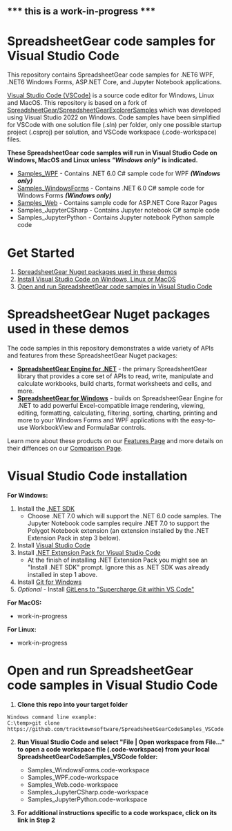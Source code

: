 ## *** this is a work-in-progress ***

# SpreadsheetGear code samples for Visual Studio Code

This repository contains SpreadsheetGear code samples for .NET6 WPF, .NET6 Windows Forms, ASP.NET Core, and Jupyter Notebook applications. 

[Visual Studio Code (VSCode)](https://code.visualstudio.com/) is a source code editor for Windows, Linux and MacOS. This repository is based on a fork of [SpreadsheetGear/SpreadsheetGearExplorerSamples](https://github.com/SpreadsheetGear/SpreadsheetGearExplorerSamples) which was developed using Visual Studio 2022 on Windows. Code samples have been simplified for VSCode with one solution file (.sln) per folder, only one possible startup project (.csproj) per solution, and VSCode workspace (.code-workspace) files.

**These SpreadsheetGear code samples will run in Visual Studio Code on Windows, MacOS and Linux unless *"Windows only"* is indicated.**

* [Samples_WPF](/Samples_WPF) - Contains .NET 6.0 C# sample code for WPF ***(Windows only)***
* [Samples_WindowsForms](/Samples_WindowsForms) - Contains .NET 6.0 C# sample code for Windows Forms ***(Windows only)***
* [Samples_Web](/Samples_Web) - Contains sample code for ASP.NET Core Razor Pages
* Samples_JupyterCSharp - Contains Jupyter notebook C# sample code
* Samples_JupyterPython - Contains Jupyter notebook Python sample code

# Get Started #
  1. [SpreadsheetGear Nuget packages used in these demos](#spreadsheetgear-nuget-packages-used-in-these-demos)
  2. [Install Visual Studio Code on Windows, Linux or MacOS](#visual-studio-code-installation)
  3. [Open and run SpreadsheetGear code samples in Visual Studio Code](#open-and-run-spreadsheetgear-code-samples-in-visual-studio-code)

# SpreadsheetGear Nuget packages used in these demos
The code samples in this repository demonstrates a wide variety of APIs and features from these SpreadsheetGear Nuget packages:
*   **[SpreadsheetGear Engine for .NET](https://www.nuget.org/packages/SpreadsheetGear/9.1.19-beta)** - the primary SpreadsheetGear library that provides a core set of APIs to read, write, manipulate and calculate workbooks, build charts, format worksheets and cells, and more.
*   **[SpreadsheetGear for Windows](https://www.nuget.org/packages/SpreadsheetGear.Windows/9.1.19-beta)** - builds on SpreadsheetGear Engine for .NET to add powerful Excel-compatible image rendering, viewing, editing, formatting, calculating, filtering, sorting, charting, printing and more to your Windows Forms and WPF applications with the easy-to-use WorkbookView and FormulaBar controls.

Learn more about these products on our [Features Page](https://www.spreadsheetgear.com/Products/Features) and more details on their diffences on our [Comparison Page](https://www.spreadsheetgear.com/Products/Compare).

# Visual Studio Code installation
**For Windows:**
1. Install the [.NET SDK](https://dotnet.microsoft.com/en-us/download) 
    - Choose .NET 7.0 which will support the .NET 6.0 code samples. The Jupyter Notebook code samples require .NET 7.0 to support the Polygot Notebook extension (an extension installed by the .NET Extension Pack in step 3 below).
2. Install [Visual Studio Code](https://code.visualstudio.com/)
3. Install [.NET Extension Pack for Visual Studio Code](https://marketplace.visualstudio.com/items?itemName=ms-dotnettools.vscode-dotnet-pack)
    - At the finish of installing .NET Extension Pack you might see an "Install .NET SDK" prompt. Ignore this as .NET SDK was already installed in step 1 above.
4. Install [Git for Windows](https://git-scm.com/download/win)
5. *Optional* - Install [GitLens to "Supercharge Git within VS Code"](https://marketplace.visualstudio.com/items?itemName=eamodio.gitlens)

**For MacOS:**
* work-in-progress

**For Linux:**
* work-in-progress

# Open and run SpreadsheetGear code samples in Visual Studio Code
1. **Clone this repo into your target folder**

```
Windows command line example:
C:\temp>git clone https://github.com/tracktownsoftware/SpreadsheetGearCodeSamples_VSCode.git
```
2. **Run Visual Studio Code and select "File | Open workspace from File..." to open a code workspace file (.code-workspace) from your local SpreadsheetGearCodeSamples_VSCode folder:**
    - Samples_WindowsForms.code-workspace
    - Samples_WPF.code-workspace
    - Samples_Web.code-workspace
    - Samples_JupyterCSharp.code-workspace
    - Samples_JupyterPython.code-workspace

3. **For additional instructions specific to a code workspace, click on its link in Step 2**
